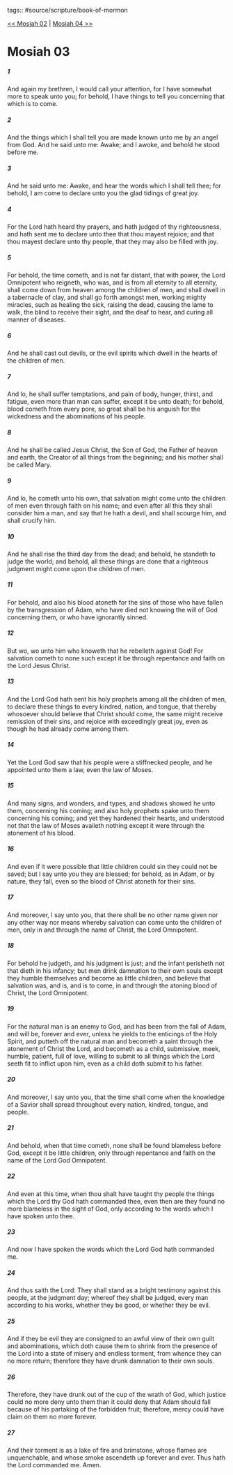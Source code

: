 tags:: #source/scripture/book-of-mormon

[<< Mosiah 02](/book-of-mormon/08_Mosiah/Mosiah_02.md) | [Mosiah 04 >>](/book-of-mormon/08_Mosiah/Mosiah_04.md)

# Mosiah 03

##### 1

And again my brethren, I would call your attention, for I have somewhat more to speak unto you; for behold, I have things to tell you concerning that which is to come.

##### 2

And the things which I shall tell you are made known unto me by an angel from God. And he said unto me: Awake; and I awoke, and behold he stood before me.

##### 3

And he said unto me: Awake, and hear the words which I shall tell thee; for behold, I am come to declare unto you the glad tidings of great joy.

##### 4

For the Lord hath heard thy prayers, and hath judged of thy righteousness, and hath sent me to declare unto thee that thou mayest rejoice; and that thou mayest declare unto thy people, that they may also be filled with joy.

##### 5

For behold, the time cometh, and is not far distant, that with power, the Lord Omnipotent who reigneth, who was, and is from all eternity to all eternity, shall come down from heaven among the children of men, and shall dwell in a tabernacle of clay, and shall go forth amongst men, working mighty miracles, such as healing the sick, raising the dead, causing the lame to walk, the blind to receive their sight, and the deaf to hear, and curing all manner of diseases.

##### 6

And he shall cast out devils, or the evil spirits which dwell in the hearts of the children of men.

##### 7

And lo, he shall suffer temptations, and pain of body, hunger, thirst, and fatigue, even more than man can suffer, except it be unto death; for behold, blood cometh from every pore, so great shall be his anguish for the wickedness and the abominations of his people.

##### 8

And he shall be called Jesus Christ, the Son of God, the Father of heaven and earth, the Creator of all things from the beginning; and his mother shall be called Mary.

##### 9

And lo, he cometh unto his own, that salvation might come unto the children of men even through faith on his name; and even after all this they shall consider him a man, and say that he hath a devil, and shall scourge him, and shall crucify him.

##### 10

And he shall rise the third day from the dead; and behold, he standeth to judge the world; and behold, all these things are done that a righteous judgment might come upon the children of men.

##### 11

For behold, and also his blood atoneth for the sins of those who have fallen by the transgression of Adam, who have died not knowing the will of God concerning them, or who have ignorantly sinned.

##### 12

But wo, wo unto him who knoweth that he rebelleth against God! For salvation cometh to none such except it be through repentance and faith on the Lord Jesus Christ.

##### 13

And the Lord God hath sent his holy prophets among all the children of men, to declare these things to every kindred, nation, and tongue, that thereby whosoever should believe that Christ should come, the same might receive remission of their sins, and rejoice with exceedingly great joy, even as though he had already come among them.

##### 14

Yet the Lord God saw that his people were a stiffnecked people, and he appointed unto them a law, even the law of Moses.

##### 15

And many signs, and wonders, and types, and shadows showed he unto them, concerning his coming; and also holy prophets spake unto them concerning his coming; and yet they hardened their hearts, and understood not that the law of Moses availeth nothing except it were through the atonement of his blood.

##### 16

And even if it were possible that little children could sin they could not be saved; but I say unto you they are blessed; for behold, as in Adam, or by nature, they fall, even so the blood of Christ atoneth for their sins.

##### 17

And moreover, I say unto you, that there shall be no other name given nor any other way nor means whereby salvation can come unto the children of men, only in and through the name of Christ, the Lord Omnipotent.

##### 18

For behold he judgeth, and his judgment is just; and the infant perisheth not that dieth in his infancy; but men drink damnation to their own souls except they humble themselves and become as little children, and believe that salvation was, and is, and is to come, in and through the atoning blood of Christ, the Lord Omnipotent.

##### 19

For the natural man is an enemy to God, and has been from the fall of Adam, and will be, forever and ever, unless he yields to the enticings of the Holy Spirit, and putteth off the natural man and becometh a saint through the atonement of Christ the Lord, and becometh as a child, submissive, meek, humble, patient, full of love, willing to submit to all things which the Lord seeth fit to inflict upon him, even as a child doth submit to his father.

##### 20

And moreover, I say unto you, that the time shall come when the knowledge of a Savior shall spread throughout every nation, kindred, tongue, and people.

##### 21

And behold, when that time cometh, none shall be found blameless before God, except it be little children, only through repentance and faith on the name of the Lord God Omnipotent.

##### 22

And even at this time, when thou shalt have taught thy people the things which the Lord thy God hath commanded thee, even then are they found no more blameless in the sight of God, only according to the words which I have spoken unto thee.

##### 23

And now I have spoken the words which the Lord God hath commanded me.

##### 24

And thus saith the Lord: They shall stand as a bright testimony against this people, at the judgment day; whereof they shall be judged, every man according to his works, whether they be good, or whether they be evil.

##### 25

And if they be evil they are consigned to an awful view of their own guilt and abominations, which doth cause them to shrink from the presence of the Lord into a state of misery and endless torment, from whence they can no more return; therefore they have drunk damnation to their own souls.

##### 26

Therefore, they have drunk out of the cup of the wrath of God, which justice could no more deny unto them than it could deny that Adam should fall because of his partaking of the forbidden fruit; therefore, mercy could have claim on them no more forever.

##### 27

And their torment is as a lake of fire and brimstone, whose flames are unquenchable, and whose smoke ascendeth up forever and ever. Thus hath the Lord commanded me. Amen.
